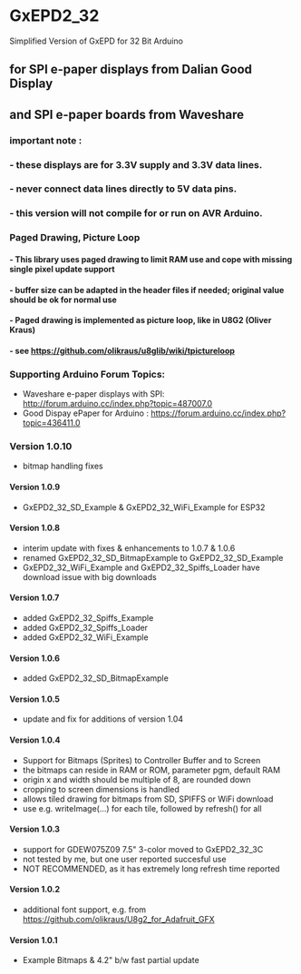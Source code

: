 # GxEPD2_32
Simplified Version of GxEPD for 32 Bit Arduino

## for SPI e-paper displays from Dalian Good Display 
## and SPI e-paper boards from Waveshare

### important note :
### - these displays are for 3.3V supply and 3.3V data lines.
### - never connect data lines directly to 5V data pins.
### - this version will not compile for or run on AVR Arduino.

### Paged Drawing, Picture Loop
#### - This library uses paged drawing to limit RAM use and cope with missing single pixel update support
#### - buffer size can be adapted in the header files if needed; original value should be ok for normal use
#### - Paged drawing is implemented as picture loop, like in U8G2 (Oliver Kraus)
#### - see https://github.com/olikraus/u8glib/wiki/tpictureloop

### Supporting Arduino Forum Topics:

- Waveshare e-paper displays with SPI: http://forum.arduino.cc/index.php?topic=487007.0
- Good Dispay ePaper for Arduino : https://forum.arduino.cc/index.php?topic=436411.0

### Version 1.0.10
- bitmap handling fixes
#### Version 1.0.9
- GxEPD2_32_SD_Example & GxEPD2_32_WiFi_Example for ESP32
#### Version 1.0.8
- interim update with fixes & enhancements to 1.0.7 & 1.0.6
- renamed GxEPD2_32_SD_BitmapExample to GxEPD2_32_SD_Example
- GxEPD2_32_WiFi_Example and GxEPD2_32_Spiffs_Loader have download issue with big downloads
#### Version 1.0.7
- added GxEPD2_32_Spiffs_Example
- added GxEPD2_32_Spiffs_Loader
- added GxEPD2_32_WiFi_Example
#### Version 1.0.6
- added GxEPD2_32_SD_BitmapExample
#### Version 1.0.5
- update and fix for additions of version 1.04
#### Version 1.0.4
- Support for Bitmaps (Sprites) to Controller Buffer and to Screen
- the bitmaps can reside in RAM or ROM, parameter pgm, default RAM
- origin x and width should be multiple of 8, are rounded down
- cropping to screen dimensions is handled
- allows tiled drawing for bitmaps from SD, SPIFFS or WiFi download
- use e.g. writeImage(...) for each tile, followed by refresh() for all
#### Version 1.0.3
- support for GDEW075Z09 7.5" 3-color moved to GxEPD2_32_3C
- not tested by me, but one user reported succesful use
- NOT RECOMMENDED, as it has extremely long refresh time reported
#### Version 1.0.2
- additional font support, e.g. from https://github.com/olikraus/U8g2_for_Adafruit_GFX
#### Version 1.0.1
- Example Bitmaps & 4.2" b/w fast partial update
